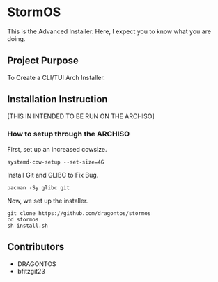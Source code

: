 # StormOS
This is the Advanced Installer. Here, I expect you to know what you are doing.

## Project Purpose
To Create a CLI/TUI Arch Installer.

## Installation Instruction
[THIS IN INTENDED TO BE RUN ON THE ARCHISO]
### How to setup through the ARCHISO
First, set up an increased cowsize.
```
systemd-cow-setup --set-size=4G
```
Install Git and GLIBC to Fix Bug.
```
pacman -Sy glibc git
```
Now, we set up the installer.
```
git clone https://github.com/dragontos/stormos
cd stormos
sh install.sh
```
## Contributors
- DRAGONTOS
- bfitzgit23
